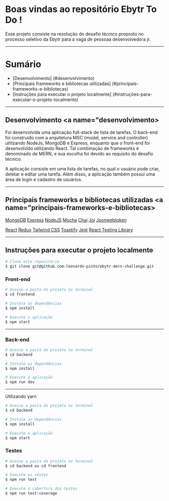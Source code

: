 # Boas vindas ao repositório Ebytr To Do !

Esse projeto consiste na resolução do desafio técnico proposto no processo seletivo da Ebytr para a vaga de pessoaa desenvolvedora jr.

---

# Sumário

* [Desenvolvimento] (#desenvolvimento)
* [Principais frameworks e bibliotecas utilizadas] (#principais-frameworks-e-bibliotecas)
* [Instruções para executar o projeto localmente] (#instruções-para-executar-o-projeto-localmente)

---

## Desenvolvimento <a name="desenvolvimento></a>

Foi desenvolvida uma aplicação full-stack de lista de tarefas. O back-end foi construído com a arquitetura MSC (model, service and controller) utilizando NodeJs, MongoDB e Express, enquanto que o front-end foi desenvolvido utilizando React. Tal combinação de frameworks é denominado de MERN, e sua escolha foi devido ao requisito do desafio técnico.

A aplicação consiste em uma lista de tarefas, no qual o usuário pode criar, deletar e editar uma tarefa. Além disso, a aplicação também possui uma área de login e cadastro de usuários.

---

## Principais frameworks e bibliotecas utilizadas <a name="principais-frameworks-e-bibliotecas></a>

<a href="https://www.mongodb.com/">MongoDB</a>
<a href="https://expressjs.com/">Express</a>
<a href="https://nodejs.org/en/">NodeJS</a>
<a href="https://mochajs.org/">Mocha</a>
<a href="https://www.chaijs.com/">Chai</a>
<a href="https://joi.dev/api/?v=17.4.2">Joi</a>
<a href="https://www.npmjs.com/package/jsonwebtoken">Jsonwebtoken</a>

<a href="https://reactjs.org/">React</a>
<a href="https://redux.js.org/">Redux</a>
<a href="https://tailwindcss.com/">Tailwind CSS</a>
<a href="https://fkhadra.github.io/react-toastify/introduction">Toastify</a>
<a href="https://jestjs.io//">Jest</a>
<a href="https://testing-library.com/docs/react-testing-library/intro">React Testing Library</a>

---

## Instruções para executar o projeto localmente <a name="instruções-para-executar-o-projeto-localmente"></a>

```bash
# Clone este repositório
$ git clone git@github.com:leonardo-pinto/ebytr-mern-challenge.git
```

### Front-end

```bash
# Acesse a pasta do projeto no terminal
$ cd frontend

# Instale as dependências
$ npm install

# Execute a aplicação
$ npm start
```

---

### Back-end

```bash
# Acesse a pasta do projeto no terminal
$ cd backend

# Instale as dependências
$ npm install

# Execute a aplicação
$ npm run dev
```

---

Utilizando yarn
```bash
# Acesse a pasta do projeto no terminal
$ cd backend

# Instale as dependências
$ npm install

# Execute a aplicação
$ npm start
```

### Testes

```bash
# Acesse a pasta do projeto no terminal
$ cd backend ou cd frontend

# Execute os testes
$ npm run test

# Execute a cobertura dos testes
$ npm run test:coverage
```
